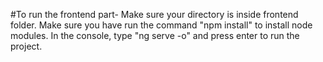 #To run the frontend part-
    Make sure your directory is inside frontend folder.
    Make sure you have run the command "npm install" to install node modules.
    In the console, type "ng serve -o" and press enter to run the project.
